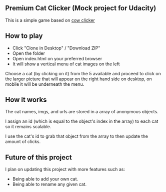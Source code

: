 ## Premium Cat Clicker (Mock project for Udacity)
This is a simple game based on <a href="https://cowclicker.com/">cow clicker</a>

## How to play
<ul>
<li>Click "Clone in Desktop" / "Download ZIP"</li>
<li>Open the folder</li>
<li>Open index.html on your preferred browser</li>
<li>It will show a vertical menu of cat images on the left</li>
</ul>

Choose a cat (by clicking on it) from the 5 available and proceed to click on the larger picture that will appear on the right hand side on desktop, on mobile it will be underneath the menu.

## How it works
The cat names, imgs, and urls are stored in a array of anonymous objects.

I assign an id (which is equal to the object's index in the array) to each cat so it remains scalable.

I use the cat's id to grab that object from the array to then update the amount of clicks.

## Future of this project
I plan on updating this project with more features such as:
<ul>
<li>Being able to add your own cat.</li>
<li>Being able to rename any given cat.</li>
</ul>
